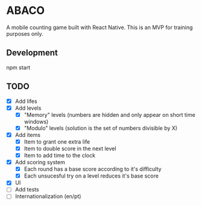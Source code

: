 # ABACO

A mobile counting game built with React Native. This is an MVP for training purposes only.

## Development

npm start

## TODO

- [x] Add lifes
- [x] Add levels
  - [x] "Memory" levels (numbers are hidden and only appear on short time windows)
  - [x] "Modulo" levels (solution is the set of numbers divisible by X)
- [x] Add items
  - [x] Item to grant one extra life
  - [x] Item to double score in the next level
  - [x] Item to add time to the clock
- [x] Add scoring system
  - [x] Each round has a base score according to it's difficulty
  - [x] Each unsucesful try on a level reduces it's base score
- [x] UI
- [ ] Add tests
- [ ] Internationalization (en/pt)
